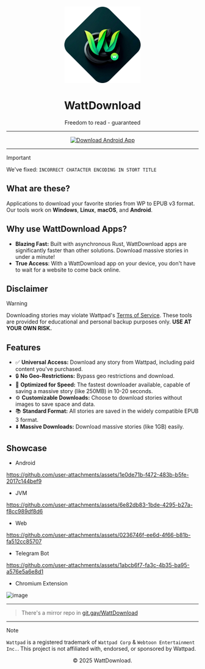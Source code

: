 <p align="center">
  <img src="logo.png" alt="WattDownload Logo" width="200px">
</p>

<h1 align="center">WattDownload</h1>

<p align="center">
  Freedom to read - guaranteed
</p>

---

<div align="center">
  <a href="https://github.com/WattDownload/wp-epub-rs-emini/releases/latest">
    <img src="https://img.shields.io/badge/Download%20For%20Android%20or%20Desktop%20(JVM)%20now!-darkgreen?style=for-the-badge&logo=abdownloadmanager&logoColor=f5f5f5" alt="Download Android App">
  </a>
</div>

---

> [!IMPORTANT]
> We've fixed: `INCORRECT CHATACTER ENCODING IN STORT TITLE`

## What are these?
Applications to download your favorite stories from WP to EPUB v3 format. Our tools work on **Windows**, **Linux**, **macOS**, and **Android**.

## Why use WattDownload Apps?
- **Blazing Fast:** Built with asynchronous Rust, WattDownload apps are significantly faster than other solutions. Download massive stories in under a minute!
- **True Access**: With a WattDownload app on your device, you don't have to wait for a website to come back online.

## Disclaimer
> [!WARNING]
> Downloading stories may violate Wattpad's [Terms of Service](https://policies.wattpad.com/terms/). These tools are provided for educational and personal backup purposes only. **USE AT YOUR OWN RISK.**

## Features
- ✅ **Universal Access:** Download any story from Wattpad, including paid content you've purchased.
- 🔒 **No Geo-Restrictions:** Bypass geo restrictions and download. 
- 🚀 **Optimized for Speed:** The fastest downloader available, capable of saving a massive story (like 250MB) in 10-20 seconds.
- ⚙️ **Customizable Downloads:** Choose to download stories without images to save space and data.
- 📚 **Standard Format:** All stories are saved in the widely compatible EPUB 3 format.
- ⬇️ **Massive Downloads:** Download massive stories (like 1GB) easily. 

## Showcase
 - Android

https://github.com/user-attachments/assets/1e0de71b-f472-483b-b5fe-2017c144bef9
 - JVM

https://github.com/user-attachments/assets/6e82db83-1bde-4295-b27a-f8cc989df8d6

 - Web

https://github.com/user-attachments/assets/0236746f-ee6d-4f66-b81b-fa512cc85707
 - Telegram Bot
   
https://github.com/user-attachments/assets/1abcb6f7-fa3c-4b35-ba95-a576e5a6e8d1
 - Chromium Extension
<img width="1280" height="800" alt="image" src="https://github.com/user-attachments/assets/e35db59c-f2be-4c30-be5d-9b6c6c30c028" />

---

> There's a mirror repo in [git.gay/WattDownload](https://git.gay/WattDownload/wp-epub-rs-emini)

---

> [!NOTE]
> `Wattpad` is a registered trademark of `Wattpad Corp` & `Webtoon Entertainment Inc.`. This project is not affiliated with, endorsed, or sponsored by Wattpad.

<p align="center">© 2025 WattDownload.</p>
